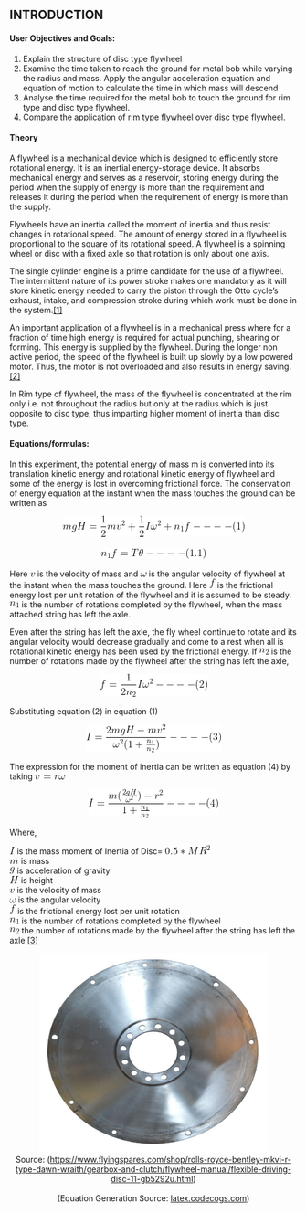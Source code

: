 ## INTRODUCTION<br>

#### User Objectives and Goals:

1. Explain the structure of disc type flywheel
2. Examine the time taken to reach the ground for metal bob while varying the radius and mass. Apply the angular acceleration equation and equation of motion to calculate the time in which mass will descend
3. Analyse the time required for the metal bob to touch the ground for rim type and disc type flywheel.
4. Compare the application of rim type flywheel over disc type flywheel.

#### Theory

A flywheel is a mechanical device which is designed to efficiently store rotational energy. It is an inertial energy-storage device. It absorbs mechanical energy and serves as a reservoir, storing energy during the period when the supply of energy is more than the requirement and releases it during the period when the requirement of energy is more than the supply.

Flywheels have an inertia called the moment of inertia and thus resist changes in rotational speed. The amount of energy stored in a flywheel is proportional to the square of its rotational speed. A flywheel is a spinning wheel or disc with a fixed axle so that rotation is only about one axis.

The single cylinder engine is a prime candidate for the use of a flywheel. The intermittent nature of its power stroke makes one mandatory as it will store kinetic energy needed to carry the piston through the Otto cycle’s exhaust, intake, and compression stroke during which work must be done in the system.<a href="references.html">[1]</a>

An important application of a flywheel is in a mechanical press where for a fraction of time high energy is required for actual punching, shearing or forming. This energy is supplied by the flywheel. During the longer non active period, the speed of the flywheel is built up slowly by a low powered motor. Thus, the motor is not overloaded and also results in energy saving. <a href="references.html">[2]</a>

In Rim type of flywheel, the mass of the flywheel is concentrated at the rim only i.e. not throughout the radius but only at the radius which is just opposite to disc type, thus imparting higher moment of inertia than disc type.

#### Equations/formulas:

In this experiment, the potential energy of mass m is converted into its translation kinetic energy and rotational kinetic energy of flywheel and some of the energy is lost in overcoming frictional force. The conservation of energy equation at the instant when the mass touches the ground can be written as

<center><img src="./images/equations/mgh.png" title="mgH = \frac {1}{2}mv^2+\frac{1}{2}I\omega^2+n_1f----(1)" /></center><br>
<center><img src="./images/equations/n1f.png" title="n_1f = T\theta----(1.1)" /></center>

Here <img src="./images/equations/v.png" title="v" /> is the velocity of mass and <img src="./images/equations/omega.png" title="\omega" /> is the angular velocity of flywheel at the instant when the mass touches the ground. Here <img src="./images/equations/f.png" title="f" /> is the frictional energy lost per unit rotation of the flywheel and it is assumed to be steady. <img src="./images/equations/n1.png" title="n_1" /> is the number of rotations completed by the flywheel, when the mass attached string has left the axle.

Even after the string has left the axle, the fly wheel continue to rotate and its angular velocity would decrease gradually and come to a rest when all is rotational kinetic energy has been used by the frictional energy. If <img src="./images/equations/n2.png" title="n_2" /> is the number of rotations made by the flywheel after the string has left the axle,

<center><img src="./images/equations/feq.png" title="f = \frac{1}{2n_2}I\omega^2----(2)" /></center>

Substituting equation (2) in equation (1)

<center><img src="./images/equations/i1.png" title="I = \frac{2mgH-mv^2}{\omega^2(1+\frac{n_1}{n_2})}----(3)" /></center>

The expression for the moment of inertia can be written as equation (4) by taking <img src="./images/equations/v2.png" title="v = r\omega" />

<center><img src="./images/equations/i2.png" title="I = \frac{m(\frac{2gH}{\omega^2})-r^2}{1+\frac{n_1}{n_2}}----(4)" /></center>

Where,

<img src="./images/equations/i3.png" title="I" /> is the mass moment of Inertia of Disc= <img src="./images/equations/mr.png" title="0.5 \ast MR^2" /><br>
<img src="./images/equations/m.png" title="m" /> is mass<br>
<img src="./images/equations/g.png" title="g" /> is acceleration of gravity<br>
<img src="./images/equations/h.png" title="H" /> is height<br>
<img src="./images/equations/v.png" title="v" /> is the velocity of mass<br>
<img src="./images/equations/omega.png" title="\omega" /> is the angular velocity<br>
<img src="./images/equations/f.png" title="f" /> is the frictional energy lost per unit rotation<br>
<img src="./images/equations/n1.png" title="n_1" /> is the number of rotations completed by the flywheel<br>
<img src="./images/equations/n2.png" title="n_2" /> the number of rotations made by the flywheel after the string has left the axle <a href="references.html">[3]</a><br>

<center>
  <img src="images/discImage.png" height="350" width="400">
</center>
<center>Source: (<a href="https://www.flyingspares.com/shop/rolls-royce-bentley-mkvi-r-type-dawn-wraith/gearbox-and-clutch/flywheel-manual/flexible-driving-disc-11-gb5292u.html">https://www.flyingspares.com/shop/rolls-royce-bentley-mkvi-r-type-dawn-wraith/gearbox-and-clutch/flywheel-manual/flexible-driving-disc-11-gb5292u.html</a>)
</center><br>

<center>(Equation Generation Source: <a href="http://latex.codecogs.com/">latex.codecogs.com</a>)</center>
